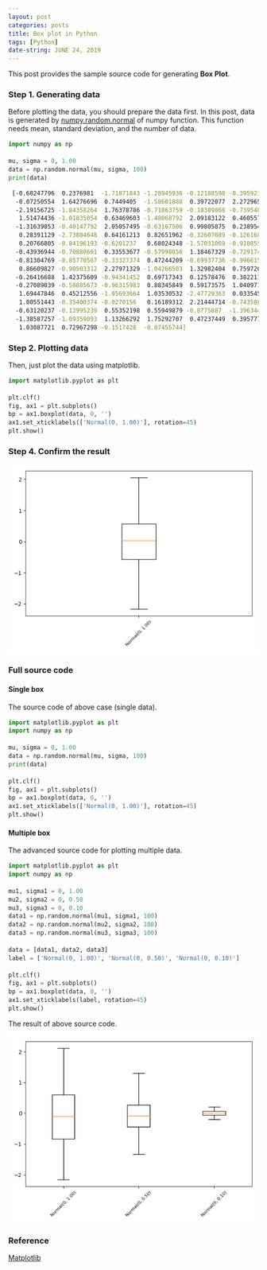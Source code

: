 ```yaml
---
layout: post
categories: posts
title: Box plot in Python
tags: [Python]
date-string: JUNE 24, 2019
---
```


This post provides the sample source code for generating <strong>Box Plot</strong>.

### Step 1. Generating data

Before plotting the data, you should prepare the data first.
In this post, data is generated by <a href="https://docs.scipy.org/doc/numpy/reference/generated/numpy.random.normal.html">numpy.random.normal</a> of numpy function. This function needs mean, standard deviation, and the number of data.

``` python
import numpy as np

mu, sigma = 0, 1.00
data = np.random.normal(mu, sigma, 100)
print(data)
```

``` sh
 [-0.68247796  0.2376981  -1.71871843 -1.28945936 -0.12188598 -0.39592327
  -0.07250554  1.64276696  0.7449405  -1.58601888  0.39722077  2.27296583
  -2.19156725 -1.84358264  1.76378786 -0.71863759 -0.18389868 -0.73954816
   1.51474436 -1.01835054  0.63469603 -1.48068792  2.09183122  0.46055723
  -1.31639853 -0.40147792  2.05057495 -0.63167506  0.99805875  0.23895488
   0.28391129 -2.73804648  0.64161213  0.82651962 -0.32607089 -0.12616847
   0.20766805 -0.84196193 -0.6201237   0.68024348 -1.57031069 -0.91085528
  -0.43936944 -0.70888601  0.33553677 -0.57998856  1.18467329 -0.7291749
  -0.81304769 -0.85770567 -0.33327374  0.47244209 -0.69937736 -0.99661582
   0.86609827 -0.90503312  2.27971329 -1.04266503  1.32982404  0.75972686
  -0.26416688  1.42375609 -0.94341452  0.69717343  0.12578476  0.38221142
  -0.27089039 -0.58885673 -0.96315983  0.88345849  0.59173575  1.04097131
   1.69447846  0.45212556 -1.05693664  1.03530532 -2.47729363  0.03354573
   1.80551443 -0.35400374 -0.0270156   0.16189312  2.21444714 -0.74358894  
  -0.63120237 -0.12995239  0.55352198  0.55949879 -0.8775887  -1.39634404
  -1.38587257 -1.09359093  1.13266292  1.75292707  0.47237449  0.39577735
   1.03087721  0.72967298 -0.1517428  -0.07455744]
```

### Step 2. Plotting data

Then, just plot the data using matplotlib.

``` python
import matplotlib.pyplot as plt

plt.clf()
fig, ax1 = plt.subplots()
bp = ax1.boxplot(data, 0, '')
ax1.set_xticklabels(['Normal(0, 1.00)'], rotation=45)
plt.show()
```

### Step 4. Confirm the result

<center>
    <div>
        <img src="/images/2019-06-24/plot-single.png">
    </div>
</center>

### Full source code

#### Single box

The source code of above case (single data).

``` python
import matplotlib.pyplot as plt
import numpy as np

mu, sigma = 0, 1.00
data = np.random.normal(mu, sigma, 100)
print(data)

plt.clf()
fig, ax1 = plt.subplots()
bp = ax1.boxplot(data, 0, '')
ax1.set_xticklabels(['Normal(0, 1.00)'], rotation=45)
plt.show()
```

#### Multiple box

The advanced source code for plotting multiple data.

``` python
import matplotlib.pyplot as plt
import numpy as np

mu1, sigma1 = 0, 1.00
mu2, sigma2 = 0, 0.50
mu3, sigma3 = 0, 0.10
data1 = np.random.normal(mu1, sigma1, 100)
data2 = np.random.normal(mu2, sigma2, 100)
data3 = np.random.normal(mu3, sigma3, 100)

data = [data1, data2, data3]
label = ['Normal(0, 1.00)', 'Normal(0, 0.50)', 'Normal(0, 0.10)']

plt.clf()
fig, ax1 = plt.subplots()
bp = ax1.boxplot(data, 0, '')
ax1.set_xticklabels(label, rotation=45)
plt.show()
```

The result of above source code.

<center>
    <div>
        <img src="/images/2019-06-24/plot-multiple.png">
    </div>
</center>

### Reference
<a href="https://matplotlib.org/3.1.0/api/_as_gen/matplotlib.pyplot.boxplot.html">Matplotlib</a>
